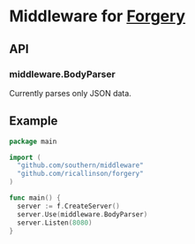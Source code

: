 # Middleware for [Forgery][forgery]

## API
### middleware.BodyParser
Currently parses only JSON data.

## Example
```go
package main

import (
  "github.com/southern/middleware"
  "github.com/ricallinson/forgery"
)

func main() {
  server := f.CreateServer()
  server.Use(middleware.BodyParser)
  server.Listen(8080)
}
```

[forgery]: https://github.com/ricallinson/forgery
